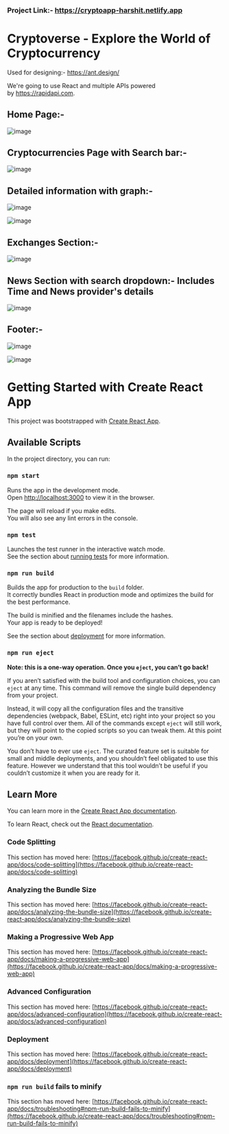 ### Project Link:- https://cryptoapp-harshit.netlify.app

# Cryptoverse - Explore the World of Cryptocurrency

Used for designing:-  https://ant.design/

We're going to use React and multiple APIs powered by https://rapidapi.com.

## Home Page:- 


![image](https://user-images.githubusercontent.com/42890845/143678459-6cbd624f-6776-43e3-8cb7-99f3c51844bb.png)


## Cryptocurrencies Page with Search bar:- 

![image](https://user-images.githubusercontent.com/42890845/143678473-c16a2eb0-ae44-4a3c-8204-b76292a8d9f4.png)





## Detailed information with graph:-

![image](https://user-images.githubusercontent.com/42890845/143678477-185a7dcd-d32d-4351-8a0f-807d4cf6c88b.png)


![image](https://user-images.githubusercontent.com/42890845/143678482-86a7e96b-7a24-401b-86c0-5cfa3b088256.png)






## Exchanges Section:- 

![image](https://user-images.githubusercontent.com/42890845/143678483-1496c83d-a136-4e8f-9d07-671a387550b5.png)



## News Section with search dropdown:- Includes Time and News provider's details

![image](https://user-images.githubusercontent.com/42890845/143678489-22104c39-5829-4192-804d-e3557a1d8d21.png)



## Footer:- 

![image](https://user-images.githubusercontent.com/42890845/143678492-332e7f60-74f5-460d-89cf-390287dd10df.png)


![image](https://user-images.githubusercontent.com/42890845/143678436-9bb4bb38-2131-476b-ad9e-2c0c85f087aa.png)




# Getting Started with Create React App

This project was bootstrapped with [Create React App](https://github.com/facebook/create-react-app).

## Available Scripts

In the project directory, you can run:

### `npm start`

Runs the app in the development mode.\
Open [http://localhost:3000](http://localhost:3000) to view it in the browser.

The page will reload if you make edits.\
You will also see any lint errors in the console.

### `npm test`

Launches the test runner in the interactive watch mode.\
See the section about [running tests](https://facebook.github.io/create-react-app/docs/running-tests) for more information.

### `npm run build`

Builds the app for production to the `build` folder.\
It correctly bundles React in production mode and optimizes the build for the best performance.

The build is minified and the filenames include the hashes.\
Your app is ready to be deployed!

See the section about [deployment](https://facebook.github.io/create-react-app/docs/deployment) for more information.

### `npm run eject`

**Note: this is a one-way operation. Once you `eject`, you can’t go back!**

If you aren’t satisfied with the build tool and configuration choices, you can `eject` at any time. This command will remove the single build dependency from your project.

Instead, it will copy all the configuration files and the transitive dependencies (webpack, Babel, ESLint, etc) right into your project so you have full control over them. All of the commands except `eject` will still work, but they will point to the copied scripts so you can tweak them. At this point you’re on your own.

You don’t have to ever use `eject`. The curated feature set is suitable for small and middle deployments, and you shouldn’t feel obligated to use this feature. However we understand that this tool wouldn’t be useful if you couldn’t customize it when you are ready for it.

## Learn More

You can learn more in the [Create React App documentation](https://facebook.github.io/create-react-app/docs/getting-started).

To learn React, check out the [React documentation](https://reactjs.org/).

### Code Splitting

This section has moved here: [https://facebook.github.io/create-react-app/docs/code-splitting](https://facebook.github.io/create-react-app/docs/code-splitting)

### Analyzing the Bundle Size

This section has moved here: [https://facebook.github.io/create-react-app/docs/analyzing-the-bundle-size](https://facebook.github.io/create-react-app/docs/analyzing-the-bundle-size)

### Making a Progressive Web App

This section has moved here: [https://facebook.github.io/create-react-app/docs/making-a-progressive-web-app](https://facebook.github.io/create-react-app/docs/making-a-progressive-web-app)

### Advanced Configuration

This section has moved here: [https://facebook.github.io/create-react-app/docs/advanced-configuration](https://facebook.github.io/create-react-app/docs/advanced-configuration)

### Deployment

This section has moved here: [https://facebook.github.io/create-react-app/docs/deployment](https://facebook.github.io/create-react-app/docs/deployment)

### `npm run build` fails to minify

This section has moved here: [https://facebook.github.io/create-react-app/docs/troubleshooting#npm-run-build-fails-to-minify](https://facebook.github.io/create-react-app/docs/troubleshooting#npm-run-build-fails-to-minify)

